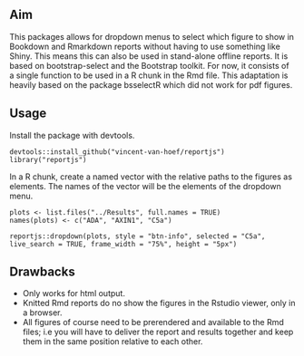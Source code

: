## Aim

This packages allows for dropdown menus to select which figure to show in Bookdown and Rmarkdown reports without having to use something like Shiny. This means this can also be used in stand-alone offline reports. It is based on bootstrap-select and the Bootstrap toolkit. For now, it consists of a single function to be used in a R chunk in the Rmd file. This adaptation is heavily based on the package bsselectR which did not work for pdf figures.

## Usage

Install the package with devtools.

```
devtools::install_github("vincent-van-hoef/reportjs")
library("reportjs")
```

In a R chunk, create a named vector with the relative paths to the figures as elements. The names of the vector will be the elements of the dropdown menu.

```{r}
plots <- list.files("../Results", full.names = TRUE)
names(plots) <- c("ADA", "AXIN1", "C5a")

reportjs::dropdown(plots, style = "btn-info", selected = "C5a", live_search = TRUE, frame_width = "75%", height = "5px")
```

## Drawbacks

- Only works for html output.
- Knitted Rmd reports do no show the figures in the Rstudio viewer, only in a browser.
- All figures of course need to be prerendered and available to the Rmd files; i.e you will have to deliver the report and results together and keep them in the same position relative to each other.
